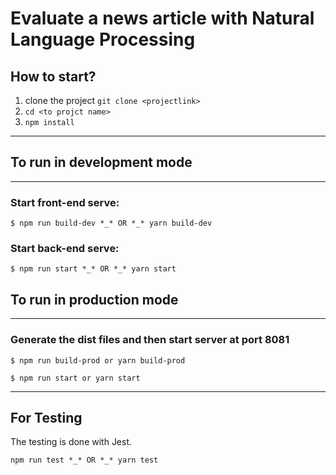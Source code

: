 # Evaluate a news article with Natural Language Processing

## How to start?

1. clone the project `git clone <projectlink>`
2. `cd <to projct name>`
3. `npm install`

---

## To run in development mode

---

### Start front-end serve:

`$ npm run build-dev *_* OR *_* yarn build-dev`

### Start back-end serve:

`$ npm run start *_* OR *_* yarn start`

## To run in production mode

---

### Generate the dist files and then start server at port 8081

`$ npm run build-prod or yarn build-prod`

`$ npm run start or yarn start`

---

## For Testing

The testing is done with Jest.

`npm run test *_* OR *_* yarn test`
